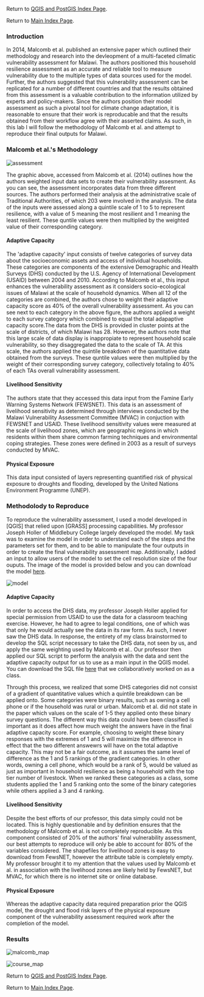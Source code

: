 
Return to [QGIS and PostGIS Index Page](../qgis.md).

Return to [Main Index Page](../../index.md).


### Introduction

In 2014, Malcomb et al. published an extensive paper which outlined their methodology and research into the devleopment of a multi-faceted climatic vulnerability assessment for Malawi. The authors positioned this household resilience assessment as an accurate and reliable tool to measure vulnerability due to the multiple types of data sources used for the model. Further, the authors suggested that this vulnerability assessment can be replicated for a number of different countries and that the results obtained from this assessment is a valuable contribution to the information utilized by experts and policy-makers. Since the authors position their model assessment as such a pivotal tool for climate change adaptation, it is reasonable to ensure that their work is reproducable and that the results obtained from their workflow agree with their asserted claims. As such, in this lab I will follow the methodology of Malcomb et al. and attempt to reproduce their final outputs for Malawi.

### Malcomb et al.'s Methodology

![assessment](/qgis/lab_7/malcomb_assessment.png)

The graphic above, accessed from Malcomb et al. (2014) outlines how the authors weighted input data sets to create their vulnerability assesment. As you can see, the assessment incorporates data from three different sources. The authors performed their analysis at the administrative scale of Traditional Authorities, of which 203 were involved in the analysis. The data of the inputs were assessed along a quintile scale of 1 to 5 to represent resilience, with a value of 5 meaning the most resilient and 1 meaning the least resilient. These quntile  values were then multiplied by the weighted value of their corresponding category.

#### Adaptive Capacity

The 'adaptive capacity' input consists of twelve categories of survey data about the socioeconomic assets and access of individual households. These categories are components of the extensive Demographic and Health Surveys (DHS) conducted by the U.S. Agency of International Development (USAID) between 2004 and 2010. According to Malcomb et al., this input enhances the vulnerability assessment as it considers socio-ecological issues of Malawi at the scale of household dynamics. When all 12 of the categories are combined, the authors chose to weight their adaptive capacity score as 40% of the overall vulnerability assessment. As you can see next to each category in the above figure, the authors applied a weight to each survey category which combined to equal the total adapaptive capacity score.The data from the DHS is provided in cluster points at the scale of districts, of which Malawi has 28. However, the authors note that this large scale of data display is inappropiate to represent household scale vulnerability, so they disaggregated the data to the scale of TA. At this scale, the authors applied the quintile breakdown of the quantitative data obtained from the surveys. These quntile values were then multiplied by the weight of their corresponding survey category, collectively totaling to 40% of each TAs overall vulnerability assessment.

#### Livelihood Sensitivity

The authors state that they accessed this data input from the Famine Early Warning Systems Network (FEWSNET). This data is an assessment of livelihood sensitivity as determined through interviews conducted by the Malawi Vulnerability Assessment Committee (MVAC) in conjuction with FEWSNET and USAID. These livelihood sensitivity values were measured at the scale of livelihood zones, which are geographic regions in which residents within them share common farming techniques and environmental coping strategies. These zones were defined in 2003 as a result of surveys conducted by MVAC.

#### Physical Exposure

This data input consisted of layers representing quantified risk of physical exposure to droughts and flooding, developed by the United Nations Environment Programme (UNEP). 

### Methodolody to Reproduce

To reproduce the vulnerability assessment, I used a model developed in [QGIS] that relied upon [GRASS] processing capabilities. My professor Joseph Holler of Middlebury College largely developed the model. My task was to examine the model in order to understand each of the steps and the parameters set for them, and to be able to manipulate the four outputs in order to create the final vulnerability assessment map. Additionally, I added an input to allow users of the model to set the cell resolution size of the four ouputs. The image of the model is provided below and you can download the model [here](/qgis/lab_7/model_2.5min.model3).

![model](/qgis/lab_7/model_2.5min.png)

#### Adaptive Capacity

In order to access the DHS data, my professor Joseph Holler applied for special permission from USAID to use the data for a classroom teaching exercise. However, he had to agree to legal conditions, one of which was that only he would actually see the data in its raw form. As such, I never saw the DHS data. In response, the entirety of my class brainstormed to develop the SQL script necessary to take the DHS data, not seen by us, and apply the same weighting used by Malcomb et al.. Our professor then applied our SQL script to perform the analysis with the data and sent the adaptive capacity output for us to use as a main input in the QGIS model. You can download the SQL file [here](/qgis/lab_7/vulnerabilitySQL.sql) that we collaboratively worked on as a class.

Through this process, we realized that some DHS categories did not consist of a gradient of quantitative values which a quintile breakdown can be applied onto. Some categories were binary results, such as owning a cell phone or if the household was rural or urban. Malcomb et al. did not state in the paper which values on the scale of 1-5 they applied onto these binary survey questions. The different way this data could have been classified is important as it does affect how much weight the answers have in the final adaptive capacity score. For example, choosing to weight these binary responses with the extremes of 1 and 5 will maximize the difference in effect that the two different answewrs will have on the total adaptive capacity. This may not be a fair outcome, as it assumes the same level of difference as the 1 and 5 rankings of the gradient categories. In other words, owning a cell phone, which would be a rank of 5, would be valued as just as important in household resilience as being a household with the top tier number of livestock. When we ranked these categories as a class, some students applied the 1 and 5 ranking onto the some of the binary categories while others applied a 3 and 4 ranking.

#### Livelihood Sensitivity 

Despite the best efforts of our professor, this data simply could not be located. This is highly questionable and by definition ensures that the methodology of Malcomb et al. is not completely reproducible. As this component consisted of 20% of the authors' final vulnerability assessment, our best attempts to reproduce will only be able to account for 80% of the variables considered. The shapefiles for livelihood zones is easy to download from FewsNET, however the attribute table is completely empty. My professor brought it to my attention that the values used by Malcomb et al. in association with the livelihood zones are likely held by FewsNET, but MVAC, for which there is no internet site or online database.

#### Physical Exposure

Whereas the adaptive capacity data required preparation prior the QGIS model, the drought and flood risk layers of the physical exposure component of the vulnerability assessment required work after the completion of the model.  


### Results

![malcomb_map](/qgis/lab_7/malcomb_vulnerability.png)

![course_map](/qgis/lab_7/malawi_course.png)




Return to [QGIS and PostGIS Index Page](../qgis.md).

Return to [Main Index Page](../../index.md).
